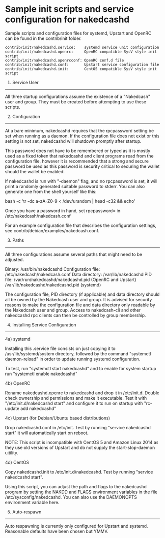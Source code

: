 Sample init scripts and service configuration for nakedcashd
==========================================================

Sample scripts and configuration files for systemd, Upstart and OpenRC
can be found in the contrib/init folder.

    contrib/init/nakedcashd.service:    systemd service unit configuration
    contrib/init/nakedcashd.openrc:     OpenRC compatible SysV style init script
    contrib/init/nakedcashd.openrcconf: OpenRC conf.d file
    contrib/init/nakedcashd.conf:       Upstart service configuration file
    contrib/init/nakedcashd.init:       CentOS compatible SysV style init script

1. Service User
---------------------------------

All three startup configurations assume the existence of a "Nakedcash" user
and group.  They must be created before attempting to use these scripts.

2. Configuration
---------------------------------

At a bare minimum, nakedcashd requires that the rpcpassword setting be set
when running as a daemon.  If the configuration file does not exist or this
setting is not set, nakedcashd will shutdown promptly after startup.

This password does not have to be remembered or typed as it is mostly used
as a fixed token that nakedcashd and client programs read from the configuration
file, however it is recommended that a strong and secure password be used
as this password is security critical to securing the wallet should the
wallet be enabled.

If nakedcashd is run with "-daemon" flag, and no rpcpassword is set, it will
print a randomly generated suitable password to stderr.  You can also
generate one from the shell yourself like this:

bash -c 'tr -dc a-zA-Z0-9 < /dev/urandom | head -c32 && echo'

Once you have a password in hand, set rpcpassword= in /etc/nakedcash/nakedcash.conf

For an example configuration file that describes the configuration settings,
see contrib/debian/examples/nakedcash.conf.

3. Paths
---------------------------------

All three configurations assume several paths that might need to be adjusted.

Binary:              /usr/bin/nakedcashd
Configuration file:  /etc/nakedcash/nakedcash.conf
Data directory:      /var/lib/nakedcashd
PID file:            /var/run/nakedcashd/nakedcashd.pid (OpenRC and Upstart)
                     /var/lib/nakedcashd/nakedcashd.pid (systemd)

The configuration file, PID directory (if applicable) and data directory
should all be owned by the Nakedcash user and group.  It is advised for security
reasons to make the configuration file and data directory only readable by the
Nakedcash user and group.  Access to nakedcash-cli and other nakedcashd rpc clients
can then be controlled by group membership.

4. Installing Service Configuration
-----------------------------------

4a) systemd

Installing this .service file consists on just copying it to
/usr/lib/systemd/system directory, followed by the command
"systemctl daemon-reload" in order to update running systemd configuration.

To test, run "systemctl start nakedcashd" and to enable for system startup run
"systemctl enable nakedcashd"

4b) OpenRC

Rename nakedcashd.openrc to nakedcashd and drop it in /etc/init.d.  Double
check ownership and permissions and make it executable.  Test it with
"/etc/init.d/nakedcashd start" and configure it to run on startup with
"rc-update add nakedcashd"

4c) Upstart (for Debian/Ubuntu based distributions)

Drop nakedcashd.conf in /etc/init.  Test by running "service nakedcashd start"
it will automatically start on reboot.

NOTE: This script is incompatible with CentOS 5 and Amazon Linux 2014 as they
use old versions of Upstart and do not supply the start-stop-daemon uitility.

4d) CentOS

Copy nakedcashd.init to /etc/init.d/nakedcashd. Test by running "service nakedcashd start".

Using this script, you can adjust the path and flags to the nakedcashd program by
setting the NAKDD and FLAGS environment variables in the file
/etc/sysconfig/nakedcashd. You can also use the DAEMONOPTS environment variable here.

5. Auto-respawn
-----------------------------------

Auto respawning is currently only configured for Upstart and systemd.
Reasonable defaults have been chosen but YMMV.
